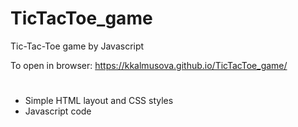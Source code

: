 # TicTacToe_game
Tic-Tac-Toe game by Javascript

To open in browser: https://kkalmusova.github.io/TicTacToe_game/
#

- Simple HTML layout and CSS styles
- Javascript code